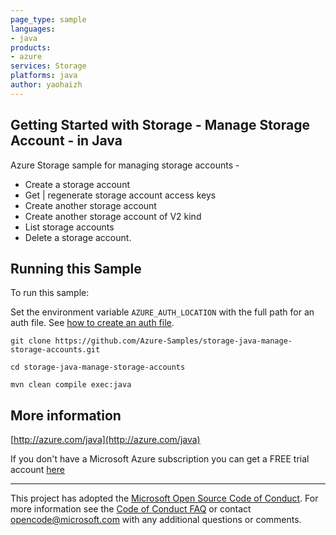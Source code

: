 ```yaml
---
page_type: sample
languages:
- java
products:
- azure
services: Storage
platforms: java
author: yaohaizh
---
```


## Getting Started with Storage - Manage Storage Account - in Java ##


  Azure Storage sample for managing storage accounts -
   - Create a storage account
   - Get | regenerate storage account access keys
   - Create another storage account
   - Create another storage account of V2 kind
   - List storage accounts
   - Delete a storage account.
 

## Running this Sample ##

To run this sample:

Set the environment variable `AZURE_AUTH_LOCATION` with the full path for an auth file. See [how to create an auth file](https://github.com/Azure/azure-libraries-for-java/blob/master/AUTH.md).

    git clone https://github.com/Azure-Samples/storage-java-manage-storage-accounts.git

    cd storage-java-manage-storage-accounts

    mvn clean compile exec:java

## More information ##

[http://azure.com/java](http://azure.com/java)

If you don't have a Microsoft Azure subscription you can get a FREE trial account [here](http://go.microsoft.com/fwlink/?LinkId=330212)

---

This project has adopted the [Microsoft Open Source Code of Conduct](https://opensource.microsoft.com/codeofconduct/). For more information see the [Code of Conduct FAQ](https://opensource.microsoft.com/codeofconduct/faq/) or contact [opencode@microsoft.com](mailto:opencode@microsoft.com) with any additional questions or comments.
